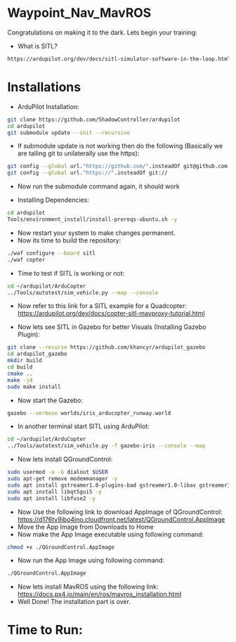# Waypoint_Nav_MavROS

Congratulations on making it to the dark. Lets begin your training: 

* What is SITL?
 ```sh
https://ardupilot.org/dev/docs/sitl-simulator-software-in-the-loop.html#sitl-simulator-software-in-the-loop
```
# Installations

* ArduPilot Installation:
 ```sh
git clone https://github.com/ShadowController/ardupilot
cd ardupilot
git submodule update --init --recursive
```
* If submodule update is not working then do the following (Basically we are talling git to unilaterally use the https):
 ```sh
git config --global url."https://github.com/".insteadOf git@github.com:
git config --global url."https://".insteadOf git://
```
* Now run the submodule command again, it should work

* Installing Dependencies:
```sh
cd ardupilot
Tools/environment_install/install-prereqs-ubuntu.sh -y
```
* Now restart your system to make changes permanent.
* Now its time to build the repository:
```sh
./waf configure --board sitl
./waf copter
```
* Time to test if SITL is working or not:

```sh
cd ~/ardupilot/ArduCopter
../Tools/autotest/sim_vehicle.py --map --console
```
* Now refer to this link for a SITL example for a Quadcopter: https://ardupilot.org/dev/docs/copter-sitl-mavproxy-tutorial.html


* Now lets see SITL in Gazebo for better Visuals (Installing Gazebo Plugin):
```sh
git clone --recurse https://github.com/khancyr/ardupilot_gazebo
cd ardupilot_gazebo
mkdir build
cd build
cmake ..
make -j4
sudo make install
```
* Now start the Gazebo:
```sh
gazebo --verbose worlds/iris_arducopter_runway.world
```
* In another terminal start SITL using ArduPilot:
```sh
cd ~/ardupilot/ArduCopter
../Tools/autotest/sim_vehicle.py -f gazebo-iris --console --map
```

* Now lets install QGroundControl:
```sh
sudo usermod -a -G dialout $USER
sudo apt-get remove modemmanager -y
sudo apt install gstreamer1.0-plugins-bad gstreamer1.0-libav gstreamer1.0-gl -y
sudo apt install libqt5gui5 -y
sudo apt install libfuse2 -y
```
* Now Use the following link to download AppImage of QGroundControl: https://d176tv9ibo4jno.cloudfront.net/latest/QGroundControl.AppImage
* Move the App Image from Downloads to Home
* Now make the App Image executable using following command:
```sh
chmod +x ./QGroundControl.AppImage
```
* Now run the App Image using following command:
```sh
./QGroundControl.AppImage
```
* Now lets install MavROS using the following link: https://docs.px4.io/main/en/ros/mavros_installation.html
* Well Done! The installation part is over.

# Time to Run:

